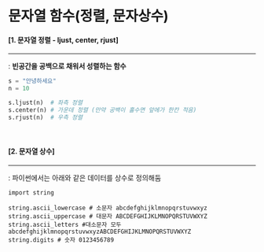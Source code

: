 # 문자열 함수(정렬, 문자상수)

#### [1. 문자열 정렬 - ljust, center, rjust]

----

: **빈공간을 공백으로 채워서 성렬하는 함수**

```python
s = "안녕하세요"
n = 10

s.ljust(n)  # 좌측 정렬
s.center(n) # 가운데 정렬 (만약 공백이 홀수면 앞에가 한칸 적음)
s.rjust(n)  # 우측 정렬
```

<br>

#### [2. 문자열 상수]

------

: 파이썬에서는 아래와 같은 데이터를 상수로 정의해둠

```
import string 

string.ascii_lowercase # 소문자 abcdefghijklmnopqrstuvwxyz
string.ascii_uppercase # 대문자 ABCDEFGHIJKLMNOPQRSTUVWXYZ
string.ascii_letters #대소문자 모두 abcdefghijklmnopqrstuvwxyzABCDEFGHIJKLMNOPQRSTUVWXYZ
string.digits # 숫자 0123456789
```

